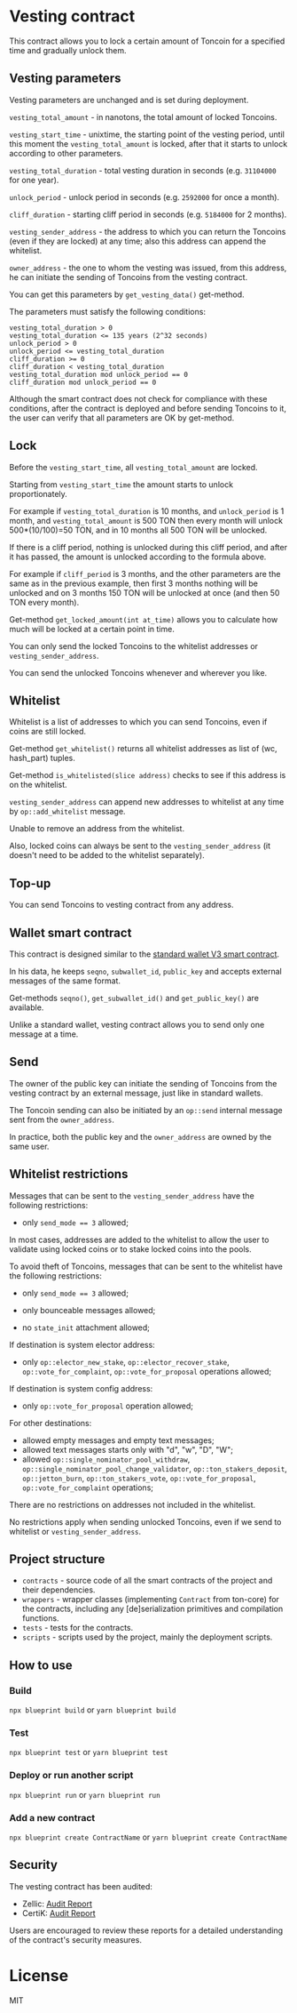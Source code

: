 # Vesting contract

This contract allows you to lock a certain amount of Toncoin for a specified time and gradually unlock them.

## Vesting parameters

Vesting parameters are unchanged and is set during deployment.

`vesting_total_amount` - in nanotons, the total amount of locked Toncoins.

`vesting_start_time` - unixtime, the starting point of the vesting period, until this moment the `vesting_total_amount` is locked, after that it starts to unlock according to other parameters.

`vesting_total_duration` - total vesting duration in seconds (e.g. `31104000` for one year).

`unlock_period` - unlock period in seconds (e.g. `2592000` for once a month).

`cliff_duration` - starting cliff period in seconds (e.g. `5184000` for 2 months).

`vesting_sender_address` - the address to which you can return the Toncoins (even if they are locked) at any time; also this address can append the whitelist.

`owner_address` - the one to whom the vesting was issued, from this address, he can initiate the sending of Toncoins from the vesting contract.

You can get this parameters by `get_vesting_data()` get-method.

The parameters must satisfy the following conditions:

```
vesting_total_duration > 0
vesting_total_duration <= 135 years (2^32 seconds)
unlock_period > 0
unlock_period <= vesting_total_duration
cliff_duration >= 0
cliff_duration < vesting_total_duration
vesting_total_duration mod unlock_period == 0
cliff_duration mod unlock_period == 0
```

Although the smart contract does not check for compliance with these conditions, after the contract is deployed and before sending Toncoins to it, the user can verify that all parameters are OK by get-method.

## Lock

Before the `vesting_start_time`, all `vesting_total_amount` are locked.

Starting from `vesting_start_time` the amount starts to unlock proportionately.

For example if `vesting_total_duration` is 10 months, and `unlock_period` is 1 month, and `vesting_total_amount` is 500 TON then every month will unlock 500*(10/100)=50 TON, and in 10 months all 500 TON will be unlocked.

If there is a cliff period, nothing is unlocked during this cliff period, and after it has passed, the amount is unlocked according to the formula above.

For example if `cliff_period` is 3 months, and the other parameters are the same as in the previous example, then first 3 months nothing will be unlocked and on 3 months 150 TON will be unlocked at once (and then 50 TON every month).

Get-method `get_locked_amount(int at_time)` allows you to calculate how much will be locked at a certain point in time.

You can only send the locked Toncoins to the whitelist addresses or `vesting_sender_address`.

You can send the unlocked Toncoins whenever and wherever you like.

## Whitelist

Whitelist is a list of addresses to which you can send Toncoins, even if coins are still locked.

Get-method `get_whitelist()` returns all whitelist addresses as list of (wc, hash_part) tuples.

Get-method `is_whitelisted(slice address)` checks to see if this address is on the whitelist.

`vesting_sender_address` can append new addresses to whitelist at any time by `op::add_whitelist` message.

Unable to remove an address from the whitelist.

Also, locked coins can always be sent to the `vesting_sender_address` (it doesn't need to be added to the whitelist separately).

## Top-up

You can send Toncoins to vesting contract from any address.

## Wallet smart contract

This contract is designed similar to the [standard wallet V3 smart contract](https://github.com/ton-blockchain/ton/blob/master/crypto/smartcont/wallet3-code.fc).

In his data, he keeps `seqno`, `subwallet_id`, `public_key` and accepts external messages of the same format.

Get-methods `seqno()`, `get_subwallet_id()` and `get_public_key()` are available.

Unlike a standard wallet, vesting contract allows you to send only one message at a time.

## Send

The owner of the public key can initiate the sending of Toncoins from the vesting contract by an external message, just like in standard wallets.

The Toncoin sending can also be initiated by an `op::send` internal message sent from the `owner_address`.

In practice, both the public key and the `owner_address` are owned by the same user.

## Whitelist restrictions

Messages that can be sent to the `vesting_sender_address` have the following restrictions:

- only `send_mode == 3` allowed;


In most cases, addresses are added to the whitelist to allow the user to validate using locked coins or to stake locked coins into the pools.

To avoid theft of Toncoins, messages that can be sent to the whitelist have the following restrictions:

- only `send_mode == 3` allowed;

- only bounceable messages allowed;

- no `state_init` attachment allowed;

If destination is system elector address:

- only `op::elector_new_stake`, `op::elector_recover_stake`, `op::vote_for_complaint`, `op::vote_for_proposal` operations allowed;

If destination is system config address:

- only `op::vote_for_proposal` operation allowed;

For other destinations:

- allowed empty messages and empty text messages;
- allowed text messages starts only with "d", "w", "D", "W";
- allowed `op::single_nominator_pool_withdraw`, `op::single_nominator_pool_change_validator`, `op::ton_stakers_deposit`, `op::jetton_burn`, `op::ton_stakers_vote`, `op::vote_for_proposal`, `op::vote_for_complaint` operations;

There are no restrictions on addresses not included in the whitelist.

No restrictions apply when sending unlocked Toncoins, even if we send to whitelist or `vesting_sender_address`.

## Project structure

-   `contracts` - source code of all the smart contracts of the project and their dependencies.
-   `wrappers` - wrapper classes (implementing `Contract` from ton-core) for the contracts, including any [de]serialization primitives and compilation functions.
-   `tests` - tests for the contracts.
-   `scripts` - scripts used by the project, mainly the deployment scripts.

## How to use

### Build

`npx blueprint build` or `yarn blueprint build`

### Test

`npx blueprint test` or `yarn blueprint test`

### Deploy or run another script

`npx blueprint run` or `yarn blueprint run`

### Add a new contract

`npx blueprint create ContractName` or `yarn blueprint create ContractName`

## Security

The vesting contract has been audited:

- Zellic: [Audit Report](https://github.com/ton-blockchain/vesting-contract/blob/main/audits/Vesting%20Wallet%20-%20Zellic%20Audit%20Report%20-%20final.pdf)
- CertiK: [Audit Report](https://github.com/ton-blockchain/vesting-contract/blob/main/audits/Vesting%20REP-final-20220805T101405Z.pdf)

Users are encouraged to review these reports for a detailed understanding of the contract's security measures.


# License
MIT
